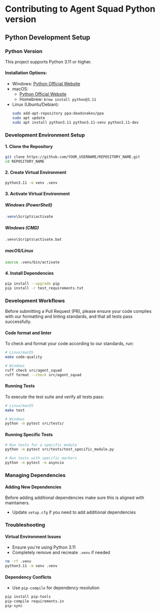 # Contributing to Agent Squad Python version

## Python Development Setup

### Python Version
This project supports Python 3.11 or higher.

#### Installation Options:
- Windows: [Python Official Website](https://www.python.org/downloads/windows/)
- macOS:
  - [Python Official Website](https://www.python.org/downloads/macos/)
  - Homebrew: `brew install python@3.11`
- Linux (Ubuntu/Debian):
  ```bash
  sudo add-apt-repository ppa:deadsnakes/ppa
  sudo apt update
  sudo apt install python3.11 python3.11-venv python3.11-dev
  ```

### Development Environment Setup

#### 1. Clone the Repository
```bash
git clone https://github.com/YOUR_USERNAME/REPOSITORY_NAME.git
cd REPOSITORY_NAME
```

#### 2. Create Virtual Environment
```bash
python3.11 -m venv .venv
```

#### 3. Activate Virtual Environment

##### Windows (PowerShell)
```powershell
.venv\Scripts\activate
```

##### Windows (CMD)
```cmd
.venv\Scripts\activate.bat
```

##### macOS/Linux
```bash
source .venv/bin/activate
```

#### 4. Install Dependencies
```bash
pip install --upgrade pip
pip install -r test_requirements.txt
```

### Development Workflows

Before submitting a Pull Request (PR), please ensure your code complies with our formatting and linting standards, and that all tests pass successfully.

#### Code format and linter

To check and format your code according to our standards, run:

```bash
# Linux/macOS
make code-quality

# Windows
ruff check src/agent_squad
ruff format --check src/agent_squad
```

#### Running Tests

To execute the test suite and verify all tests pass:

```bash
# Linux/macOS
make test

# Windows
python -m pytest src/tests/
```

#### Running Specific Tests
```bash
# Run tests for a specific module
python -m pytest src/tests/test_specific_module.py

# Run tests with specific markers
python -m pytest -m asyncio
```

### Managing Dependencies

#### Adding New Dependencies

Before adding additional dependencies make sure this is aligned with maintainers.

- Update `setup.cfg` if you need to add additional dependencies

### Troubleshooting

#### Virtual Environment Issues
- Ensure you're using Python 3.11
- Completely remove and recreate `.venv` if needed
```bash
rm -rf .venv
python3.11 -m venv .venv
```

#### Dependency Conflicts
- Use `pip-compile` for dependency resolution
```bash
pip install pip-tools
pip-compile requirements.in
pip-sync
```

